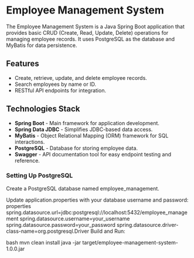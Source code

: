 # Employee Management System
The Employee Management System is a Java Spring Boot application that provides basic CRUD (Create, Read, Update, Delete) operations for managing employee records. It uses PostgreSQL as the database and MyBatis for data persistence.

## Features
- Create, retrieve, update, and delete employee records.
- Search employees by name or ID.
- RESTful API endpoints for integration.

## Technologies Stack
- **Spring Boot** - Main framework for application development.
- **Spring Data JDBC** - Simplifies JDBC-based data access.
- **MyBatis** - Object Relational Mapping (ORM) framework for SQL interactions.
- **PostgreSQL** - Database for storing employee data.
- **Swagger** - API documentation tool for easy endpoint testing and reference.

### Setting Up PostgreSQL

Create a PostgreSQL database named employee_management.

Update application.properties with your database username and password:
properties
spring.datasource.url=jdbc:postgresql://localhost:5432/employee_management
spring.datasource.username=your_username
spring.datasource.password=your_password
spring.datasource.driver-class-name=org.postgresql.Driver
Build and Run:

bash
mvn clean install
java -jar target/employee-management-system-1.0.0.jar
